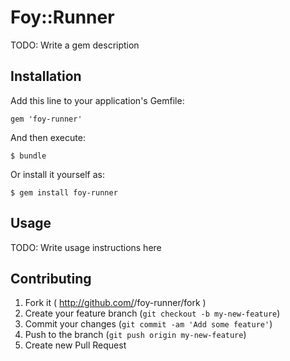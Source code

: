 # Foy::Runner

TODO: Write a gem description

## Installation

Add this line to your application's Gemfile:

    gem 'foy-runner'

And then execute:

    $ bundle

Or install it yourself as:

    $ gem install foy-runner

## Usage

TODO: Write usage instructions here

## Contributing

1. Fork it ( http://github.com/<my-github-username>/foy-runner/fork )
2. Create your feature branch (`git checkout -b my-new-feature`)
3. Commit your changes (`git commit -am 'Add some feature'`)
4. Push to the branch (`git push origin my-new-feature`)
5. Create new Pull Request

